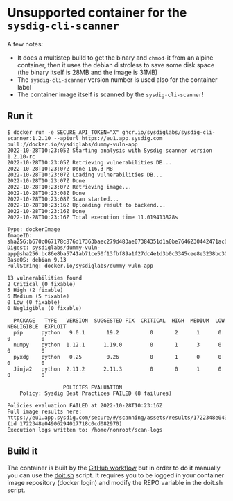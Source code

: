 # Unsupported container for the `sysdig-cli-scanner`

A few notes:
* It does a multistep build to get the binary and `chmod`-it from an alpine container, then it uses the debian distroless to save some disk space (the binary itself is 28MB and the image is 31MB)
* The `sysdig-cli-scanner` version number is used also for the container label
* The container image itself is scanned by the `sysdig-cli-scanner`!

## Run it

```
$ docker run -e SECURE_API_TOKEN="X" ghcr.io/sysdiglabs/sysdig-cli-scanner:1.2.10 --apiurl https://eu1.app.sysdig.com pull://docker.io/sysdiglabs/dummy-vuln-app
2022-10-28T10:23:05Z Starting analysis with Sysdig scanner version 1.2.10-rc
2022-10-28T10:23:05Z Retrieving vulnerabilities DB...
2022-10-28T10:23:07Z Done 116.3 MB
2022-10-28T10:23:07Z Loading vulnerabilities DB...
2022-10-28T10:23:07Z Done
2022-10-28T10:23:07Z Retrieving image...
2022-10-28T10:23:08Z Done
2022-10-28T10:23:08Z Scan started...
2022-10-28T10:23:16Z Uploading result to backend...
2022-10-28T10:23:16Z Done
2022-10-28T10:23:16Z Total execution time 11.019413828s

Type: dockerImage
ImageID: sha256:b670c067178c876d17363baec279d483ae07384351d1a0be7646230442471ac6
Digest: sysdiglabs/dummy-vuln-app@sha256:bc86e8ba5741ab71ce50f13fbf89a1f27dc4e1d3b0c3345cee8e3238bc30022b
BaseOS: debian 9.13
PullString: docker.io/sysdiglabs/dummy-vuln-app

13 vulnerabilities found
2 Critical (0 fixable)
5 High (2 fixable)
6 Medium (5 fixable)
0 Low (0 fixable)
0 Negligible (0 fixable)

  PACKAGE   TYPE   VERSION  SUGGESTED FIX  CRITICAL  HIGH  MEDIUM  LOW  NEGLIGIBLE  EXPLOIT
  pip      python   9.0.1       19.2          0       2      1      0       0          0
  numpy    python  1.12.1      1.19.0         0       1      3      0       0          0
  pyxdg    python   0.25        0.26          0       1      0      0       0          0
  Jinja2   python  2.11.2      2.11.3         0       0      1      0       0          0

                  POLICIES EVALUATION
    Policy: Sysdig Best Practices FAILED (8 failures)

Policies evaluation FAILED at 2022-10-28T10:23:16Z
Full image results here: https://eu1.app.sysdig.com/secure/#/scanning/assets/results/1722348e04906294017718c0cd082970/overview (id 1722348e04906294017718c0cd082970)
Execution logs written to: /home/nonroot/scan-logs
```

## Build it

The container is built by the [GitHub workflow](../.github/workflows/sysdig-cli-scanner.yaml) but in order to do it manually you can use the [doit.sh](./doit.sh) script. It requires you to be logged in your container image repository (docker login) and modify the REPO variable in the doit.sh script.
